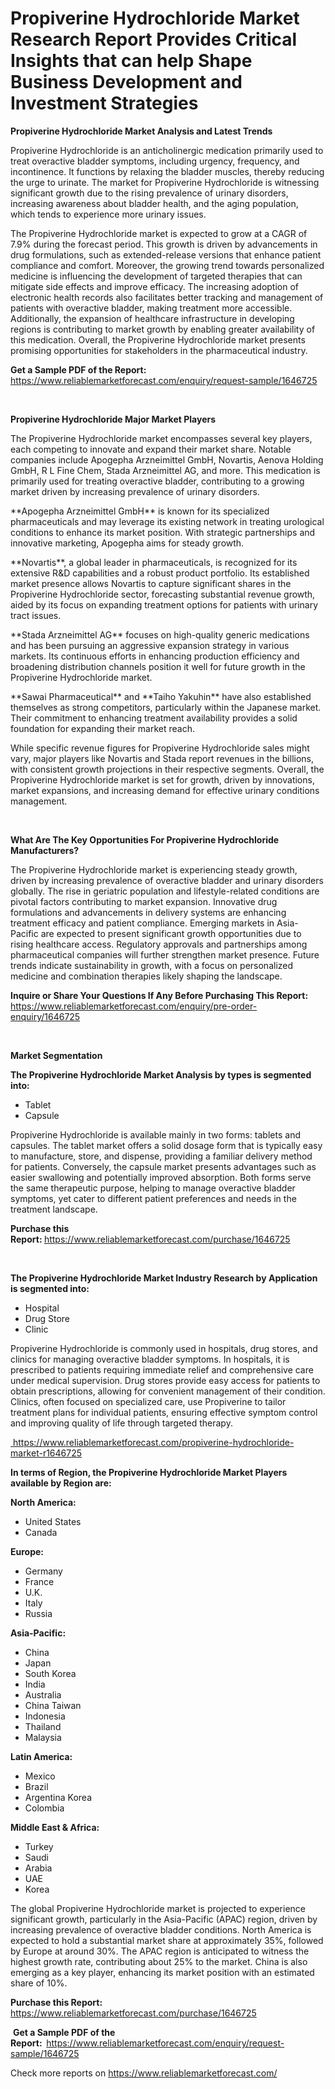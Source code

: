 <p><h1>Propiverine Hydrochloride Market Research Report Provides Critical Insights that can help Shape Business Development and Investment Strategies</h1></p><p><strong>Propiverine Hydrochloride Market Analysis and Latest Trends</strong></p>
<p><p>Propiverine Hydrochloride is an anticholinergic medication primarily used to treat overactive bladder symptoms, including urgency, frequency, and incontinence. It functions by relaxing the bladder muscles, thereby reducing the urge to urinate. The market for Propiverine Hydrochloride is witnessing significant growth due to the rising prevalence of urinary disorders, increasing awareness about bladder health, and the aging population, which tends to experience more urinary issues.</p><p>The Propiverine Hydrochloride market is expected to grow at a CAGR of 7.9% during the forecast period. This growth is driven by advancements in drug formulations, such as extended-release versions that enhance patient compliance and comfort. Moreover, the growing trend towards personalized medicine is influencing the development of targeted therapies that can mitigate side effects and improve efficacy. The increasing adoption of electronic health records also facilitates better tracking and management of patients with overactive bladder, making treatment more accessible. Additionally, the expansion of healthcare infrastructure in developing regions is contributing to market growth by enabling greater availability of this medication. Overall, the Propiverine Hydrochloride market presents promising opportunities for stakeholders in the pharmaceutical industry.</p></p>
<p><strong>Get a Sample PDF of the Report:&nbsp;</strong> <a href="https://www.reliablemarketforecast.com/enquiry/request-sample/1646725?utm_campaign=2458&utm_medium=2&utm_source=Github&utm_content=ia&utm_term=08032025&utm_id=propiverine-hydrochloride">https://www.reliablemarketforecast.com/enquiry/request-sample/1646725</a></p>
<p>&nbsp;</p>
<p><strong>Propiverine Hydrochloride Major Market Players</strong></p>
<p><p>The Propiverine Hydrochloride market encompasses several key players, each competing to innovate and expand their market share. Notable companies include Apogepha Arzneimittel GmbH, Novartis, Aenova Holding GmbH, R L Fine Chem, Stada Arzneimittel AG, and more. This medication is primarily used for treating overactive bladder, contributing to a growing market driven by increasing prevalence of urinary disorders.</p><p>**Apogepha Arzneimittel GmbH** is known for its specialized pharmaceuticals and may leverage its existing network in treating urological conditions to enhance its market position. With strategic partnerships and innovative marketing, Apogepha aims for steady growth.</p><p>**Novartis**, a global leader in pharmaceuticals, is recognized for its extensive R&D capabilities and a robust product portfolio. Its established market presence allows Novartis to capture significant shares in the Propiverine Hydrochloride sector, forecasting substantial revenue growth, aided by its focus on expanding treatment options for patients with urinary tract issues.</p><p>**Stada Arzneimittel AG** focuses on high-quality generic medications and has been pursuing an aggressive expansion strategy in various markets. Its continuous efforts in enhancing production efficiency and broadening distribution channels position it well for future growth in the Propiverine Hydrochloride market.</p><p>**Sawai Pharmaceutical** and **Taiho Yakuhin** have also established themselves as strong competitors, particularly within the Japanese market. Their commitment to enhancing treatment availability provides a solid foundation for expanding their market reach.</p><p>While specific revenue figures for Propiverine Hydrochloride sales might vary, major players like Novartis and Stada report revenues in the billions, with consistent growth projections in their respective segments. Overall, the Propiverine Hydrochloride market is set for growth, driven by innovations, market expansions, and increasing demand for effective urinary conditions management.</p></p>
<p>&nbsp;</p>
<p><strong>What Are The Key Opportunities For Propiverine Hydrochloride Manufacturers?</strong></p>
<p><p>The Propiverine Hydrochloride market is experiencing steady growth, driven by increasing prevalence of overactive bladder and urinary disorders globally. The rise in geriatric population and lifestyle-related conditions are pivotal factors contributing to market expansion. Innovative drug formulations and advancements in delivery systems are enhancing treatment efficacy and patient compliance. Emerging markets in Asia-Pacific are expected to present significant growth opportunities due to rising healthcare access. Regulatory approvals and partnerships among pharmaceutical companies will further strengthen market presence. Future trends indicate sustainability in growth, with a focus on personalized medicine and combination therapies likely shaping the landscape.</p></p>
<p><strong>Inquire or Share Your Questions If Any Before Purchasing This Report:</strong> <a href="https://www.reliablemarketforecast.com/enquiry/pre-order-enquiry/1646725?utm_campaign=2458&utm_medium=2&utm_source=Github&utm_content=ia&utm_term=08032025&utm_id=propiverine-hydrochloride">https://www.reliablemarketforecast.com/enquiry/pre-order-enquiry/1646725</a></p>
<p>&nbsp;</p>
<p><strong>Market Segmentation</strong></p>
<p><strong>The Propiverine Hydrochloride Market Analysis by types is segmented into:</strong></p>
<p><ul><li>Tablet</li><li>Capsule</li></ul></p>
<p><p>Propiverine Hydrochloride is available mainly in two forms: tablets and capsules. The tablet market offers a solid dosage form that is typically easy to manufacture, store, and dispense, providing a familiar delivery method for patients. Conversely, the capsule market presents advantages such as easier swallowing and potentially improved absorption. Both forms serve the same therapeutic purpose, helping to manage overactive bladder symptoms, yet cater to different patient preferences and needs in the treatment landscape.</p></p>
<p><strong>Purchase this Report:&nbsp;</strong><a href="https://www.reliablemarketforecast.com/purchase/1646725?utm_campaign=2458&utm_medium=2&utm_source=Github&utm_content=ia&utm_term=08032025&utm_id=propiverine-hydrochloride">https://www.reliablemarketforecast.com/purchase/1646725</a></p>
<p>&nbsp;</p>
<p><strong>The Propiverine Hydrochloride Market Industry Research by Application is segmented into:</strong></p>
<p><ul><li>Hospital</li><li>Drug Store</li><li>Clinic</li></ul></p>
<p><p>Propiverine Hydrochloride is commonly used in hospitals, drug stores, and clinics for managing overactive bladder symptoms. In hospitals, it is prescribed to patients requiring immediate relief and comprehensive care under medical supervision. Drug stores provide easy access for patients to obtain prescriptions, allowing for convenient management of their condition. Clinics, often focused on specialized care, use Propiverine to tailor treatment plans for individual patients, ensuring effective symptom control and improving quality of life through targeted therapy.</p></p>
<p><a href="https://www.reliablemarketforecast.com/propiverine-hydrochloride-market-r1646725?utm_campaign=2458&utm_medium=2&utm_source=Github&utm_content=ia&utm_term=08032025&utm_id=propiverine-hydrochloride">&nbsp;https://www.reliablemarketforecast.com/propiverine-hydrochloride-market-r1646725</a></p>
<p><strong>In terms of Region, the Propiverine Hydrochloride Market Players available by Region are:</strong></p>
<p>
    <p> <strong> North America: </strong>
        <ul>
            <li>United States</li>
            <li>Canada</li>
        </ul>
        </p> 
    <p> <strong> Europe: </strong>
        <ul>
            <li>Germany</li>
            <li>France</li>
            <li>U.K.</li>
            <li>Italy</li>
            <li>Russia</li>
        </ul>
        </p> 
    <p> <strong> Asia-Pacific: </strong>
        <ul>
            <li>China</li>
            <li>Japan</li>
            <li>South Korea</li>
            <li>India</li>
            <li>Australia</li>
            <li>China Taiwan</li>
            <li>Indonesia</li>
            <li>Thailand</li>
            <li>Malaysia</li>
        </ul>
        </p> 
    <p> <strong> Latin America: </strong>
        <ul>
            <li>Mexico</li>
            <li>Brazil</li>
            <li>Argentina Korea</li>
            <li>Colombia</li>
        </ul>
        </p> 
    <p> <strong> Middle East & Africa: </strong>
        <ul>
            <li>Turkey</li>
            <li>Saudi</li>
            <li>Arabia</li>
            <li>UAE</li>
            <li>Korea</li>
        </ul>
    </p>
    </p>
<p><p>The global Propiverine Hydrochloride market is projected to experience significant growth, particularly in the Asia-Pacific (APAC) region, driven by increasing prevalence of overactive bladder conditions. North America is expected to hold a substantial market share at approximately 35%, followed by Europe at around 30%. The APAC region is anticipated to witness the highest growth rate, contributing about 25% to the market. China is also emerging as a key player, enhancing its market position with an estimated share of 10%.</p></p>
<p><strong>Purchase this Report: </strong><a href="https://www.reliablemarketforecast.com/purchase/1646725?utm_campaign=2458&utm_medium=2&utm_source=Github&utm_content=ia&utm_term=08032025&utm_id=propiverine-hydrochloride">https://www.reliablemarketforecast.com/purchase/1646725</a></p>
<p>&nbsp;<strong>Get a Sample PDF of the Report:&nbsp;&nbsp;</strong><a href="https://www.reliablemarketforecast.com/enquiry/request-sample/1646725?utm_campaign=2458&utm_medium=2&utm_source=Github&utm_content=ia&utm_term=08032025&utm_id=propiverine-hydrochloride">https://www.reliablemarketforecast.com/enquiry/request-sample/1646725</a></p>
<p><strong></strong></p>
<p>Check more reports on <a href="https://www.reliablemarketforecast.com/?utm_campaign=2458&utm_medium=2&utm_source=Github&utm_content=ia&utm_term=08032025&utm_id=propiverine-hydrochloride">https://www.reliablemarketforecast.com/</a></p>